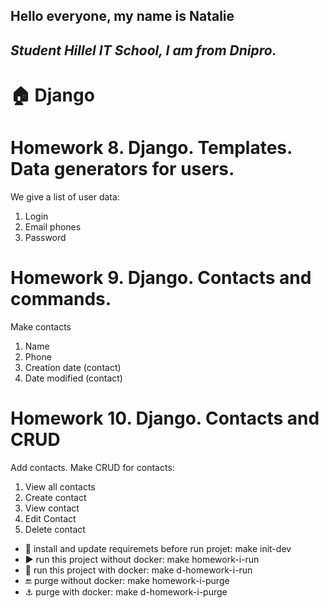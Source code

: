 **Hello everyone, my name is Natalie**
---
*Student Hillel IT School, I am from Dnipro.*
---
# :house:  Django
# Homework 8. Django. Templates. Data generators for users.
We give a list of user data:
1. Login
2. Email  phones
3. Password

# Homework 9. Django. Contacts and commands.
Make contacts
1. Name
2. Phone
3. Creation date (contact)
4. Date modified (contact)


# Homework 10. Django. Contacts and CRUD
Add contacts. Make CRUD for contacts:
1. View all contacts
2. Create contact
3. View contact
4. Edit Contact
5. Delete contact


* :wrench: install and update requiremets before run projet: make init-dev
* :arrow_forward: run this project without docker: make homework-i-run
* :whale: run this project with docker: make d-homework-i-run
* :end: purge without docker: make homework-i-purge
* :anchor: purge with docker: make d-homework-i-purge


